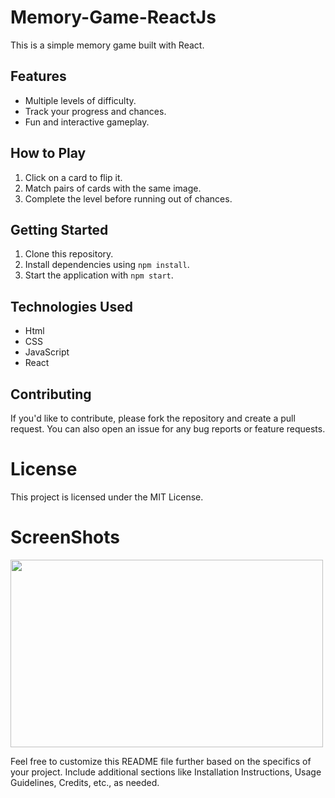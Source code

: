 # Memory-Game-ReactJs

This is a simple memory game built with React.

## Features

- Multiple levels of difficulty.
- Track your progress and chances.
- Fun and interactive gameplay.

## How to Play

1. Click on a card to flip it.
2. Match pairs of cards with the same image.
3. Complete the level before running out of chances.

## Getting Started

1. Clone this repository.
2. Install dependencies using `npm install`.
3. Start the application with `npm start`.

## Technologies Used
- Html
- CSS
- JavaScript
- React

## Contributing

If you'd like to contribute, please fork the repository and create a pull request. You can also open an issue for any bug reports or feature requests.

# License
This project is licensed under the MIT License.


     
# ScreenShots

<img src="https://github.com/mohd-faizan-iphtech/Memory-Game-ReactJs/assets/124868842/7e701f96-aeb1-4054-aba4-7ee59e0d7acf" 
     width="500" 
     height="300" />
   


Feel free to customize this README file further based on the specifics of your project. Include additional sections like Installation Instructions, Usage Guidelines, Credits, etc., as needed.
